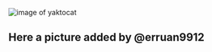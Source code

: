 ![image of yaktocat](https://octodex.github.com/images/yaktocat.png)

## Here a picture added by @erruan9912
